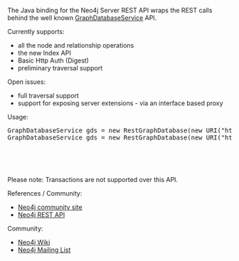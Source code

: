 The Java binding for the Neo4j Server REST API wraps the REST calls behind the well known
[GraphDatabaseService](http://api.neo4j.org/1.2/org/neo4j/graphdb/GraphDatabaseService.html) API.

Currently supports:
* all the node and relationship operations
* the new Index API
* Basic Http Auth (Digest)
* preliminary traversal support

Open issues:
* full traversal support
* support for exposing server extensions - via an interface based proxy

Usage:

<pre>
GraphDatabaseService gds = new RestGraphDatabase(new URI("http://localhost:7474/db/data"));
GraphDatabaseService gds = new RestGraphDatabase(new URI("http://localhost:7474/db/data"),username,password);

<bean id="graphDbService" class="org.neo4j.rest.graphdb.RestGraphDatabase" destroy-method="shutdown">
    <constructor-arg index="0" value="http://localhost:7474/db/data" />
</bean>
</pre>

Please note: Transactions are not supported over this API.

References / Community:

* [Neo4j community site](http://neo4j.org)
* [Neo4j REST API](http://components.neo4j.org/neo4j-server/milestone/rest.html)

Community:
* [Neo4j Wiki](http://wiki.neo4j.org)
* [Neo4j Mailing List](https://lists.neo4j.org/mailman/listinfo/user)
